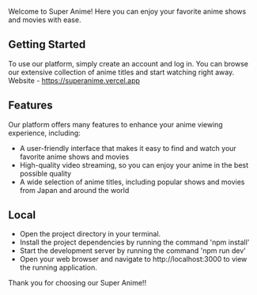 Welcome to Super Anime! Here you can enjoy your favorite anime shows and movies with ease.

## Getting Started

To use our platform, simply create an account and log in. You can browse our extensive collection of anime titles and start watching right away.
Website - https://superanime.vercel.app

## Features

Our platform offers many features to enhance your anime viewing experience, including:

- A user-friendly interface that makes it easy to find and watch your favorite anime shows and movies
- High-quality video streaming, so you can enjoy your anime in the best possible quality
- A wide selection of anime titles, including popular shows and movies from Japan and around the world

## Local

- Open the project directory in your terminal.
- Install the project dependencies by running the command 'npm install'
- Start the development server by running the command 'npm run dev'
- Open your web browser and navigate to http://localhost:3000 to view the running application.

Thank you for choosing our Super Anime!!
